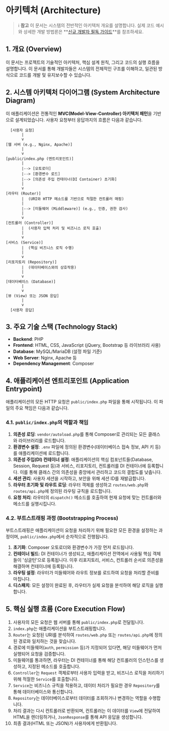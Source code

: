 # 아키텍처 (Architecture)

> ℹ️ **참고**
> 이 문서는 시스템의 전반적인 아키텍처 개요를 설명합니다.
> 실제 코드 예시와 상세한 개발 방법론은 **[신규 개발자 필독 가이드](./DEVELOPER_GUIDE.md)**를 참조하세요.

## 1. 개요 (Overview)

이 문서는 프로젝트의 기술적인 아키텍처, 핵심 설계 원칙, 그리고 코드의 실행 흐름을 설명합니다. 이 문서를 통해 개발자들은 시스템의 전체적인 구조를 이해하고, 일관된 방식으로 코드를 개발 및 유지보수할 수 있습니다.

## 2. 시스템 아키텍처 다이어그램 (System Architecture Diagram)

이 애플리케이션은 전통적인 **MVC(Model-View-Controller) 아키텍처 패턴**을 기반으로 설계되었습니다. 사용자 요청부터 응답까지의 흐름은 다음과 같습니다.

```
  [사용자 요청]
       |
       v
[웹 서버 (e.g., Nginx, Apache)]
       |
       v
[public/index.php (엔트리포인트)]
       |
       |--> [오토로더]
       |--> [환경변수 로드]
       |--> [의존성 주입 컨테이너(DI Container) 초기화]
       |
       v
[라우터 (Router)]
       |  (URI와 HTTP 메소드를 기반으로 적절한 컨트롤러 매핑)
       |
       |--> [미들웨어 (Middleware)] (e.g., 인증, 권한 검사)
       |
       v
[컨트롤러 (Controller)]
       |  (사용자 입력 처리 및 비즈니스 로직 호출)
       |
       v
[서비스 (Service)]
       |  (핵심 비즈니스 로직 수행)
       |
       v
[리포지토리 (Repository)]
       |  (데이터베이스와의 상호작용)
       |
       v
[데이터베이스 (Database)]
       |
       v
[뷰 (View) 또는 JSON 응답]
       |
       v
  [사용자 응답]

```

## 3. 주요 기술 스택 (Technology Stack)

-   **Backend**: PHP
-   **Frontend**: HTML, CSS, JavaScript (jQuery, Bootstrap 등 라이브러리 사용)
-   **Database**: MySQL/MariaDB (설정 파일 기준)
-   **Web Server**: Nginx, Apache 등
-   **Dependency Management**: Composer

## 4. 애플리케이션 엔트리포인트 (Application Entrypoint)

애플리케이션의 모든 HTTP 요청은 `public/index.php` 파일을 통해 시작됩니다. 이 파일의 주요 책임은 다음과 같습니다.

### 4.1. `public/index.php`의 역할과 책임

1.  **의존성 로딩**: `vendor/autoload.php`를 통해 Composer로 관리되는 모든 클래스와 라이브러리를 로드합니다.
2.  **환경변수 설정**: `.env` 파일에 정의된 환경변수(데이터베이스 접속 정보, API 키 등)를 애플리케이션에 로드합니다.
3.  **의존성 주입(DI) 컨테이너 설정**: 애플리케이션의 핵심 컴포넌트들(Database, Session, Request 등)과 서비스, 리포지토리, 컨트롤러를 DI 컨테이너에 등록합니다. 이를 통해 클래스 간의 의존성을 중앙에서 관리하고 코드의 결합도를 낮춥니다.
4.  **세션 관리**: 사용자 세션을 시작하고, 보안을 위해 세션 ID를 재발급합니다.
5.  **라우터 초기화 및 라우트 로딩**: 라우터 객체를 생성하고 `routes/web.php`와 `routes/api.php`에 정의된 라우팅 규칙을 로드합니다.
6.  **요청 처리**: 라우터의 `dispatch()` 메소드를 호출하여 현재 요청에 맞는 컨트롤러와 메소드를 실행시킵니다.

### 4.2. 부트스트래핑 과정 (Bootstrapping Process)

부트스트래핑은 애플리케이션이 요청을 처리하기 위해 필요한 모든 환경을 설정하는 과정이며, `public/index.php`에서 순차적으로 진행됩니다.

1.  **초기화**: Composer 오토로더와 환경변수가 가장 먼저 로드됩니다.
2.  **컨테이너 빌드**: DI 컨테이너가 생성되고, 애플리케이션 전역에서 사용될 핵심 객체들이 '싱글턴'으로 등록됩니다. 이후 리포지토리, 서비스, 컨트롤러 순서로 의존성을 해결하며 컨테이너에 등록됩니다.
3.  **라우팅 설정**: 라우터가 미들웨어와 라우트 정보를 로드하여 요청을 처리할 준비를 마칩니다.
4.  **디스패치**: 모든 설정이 완료된 후, 라우터가 실제 요청을 분석하여 해당 로직을 실행합니다.

## 5. 핵심 실행 흐름 (Core Execution Flow)

1.  사용자의 모든 요청은 웹 서버를 통해 `public/index.php`로 전달됩니다.
2.  `index.php`는 애플리케이션을 부트스트래핑합니다.
3.  `Router`는 요청된 URI를 분석하여 `routes/web.php` 또는 `routes/api.php`에 정의된 경로와 일치하는 것을 찾습니다.
4.  경로에 미들웨어(`auth`, `permission` 등)가 지정되어 있다면, 해당 미들웨어가 먼저 실행되어 요청을 검증합니다.
5.  미들웨어를 통과하면, 라우터는 DI 컨테이너를 통해 해당 컨트롤러의 인스턴스를 생성하고, 지정된 메소드를 호출합니다.
6.  `Controller`는 `Request` 객체로부터 사용자 입력을 받고, 비즈니스 로직을 처리하기 위해 적절한 `Service`를 호출합니다.
7.  `Service`는 비즈니스 규칙을 적용하고, 데이터 처리가 필요한 경우 `Repository`를 통해 데이터베이스와 통신합니다.
8.  `Repository`는 데이터베이스로부터 데이터를 조회하거나 변경하는 역할을 수행합니다.
9.  처리 결과는 다시 컨트롤러로 반환되며, 컨트롤러는 이 데이터를 `View`에 전달하여 HTML을 렌더링하거나, `JsonResponse`를 통해 API 응답을 생성합니다.
10. 최종 결과(HTML 또는 JSON)가 사용자에게 반환됩니다.
